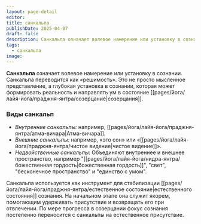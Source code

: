 ```yaml
---
layout: page-detail
editor: 
title: санкальпа
publishDate: 2025-04-07
draft: false
description: Санкальпа означает волевое намерение или установку в сознании. Санкальпа рассматривается как ключевой элемент в практике созерцания и духовном росте.
tags:
  - санкальпа
image:
---
```

**Санкальпа** означает волевое намерение или установку в сознании. Санкальпа переводится как «решимость». Это не просто мысленное представление, а глубокая установка в сознании, которая может формировать реальность и направлять ум в состояние [[pages/йога/лайя-йога/праджня-янтра/созерцание|созерцания]].

### Виды санкальп

- *Внутренние санкальпы:* например, [[pages/йога/лайя-йога/праджня-янтра/атма-вичара|Атма-вичара]].
- *Внешние санкальпы:* например, «это сон» или «[[pages/йога/лайя-йога/праджня-янтра/чистое видение|чистое видение]]».
- *Недвойственные санкальпы*: Объединяют внутреннее и внешнее пространство, например "[[pages/йога/лайя-йога/нидра-янтра/божественная гордость|божественная гордость]]", "свет", "бесконечное пространство" и "единство с умом".

Санкальпа используется как инструмент для стабилизации [[pages/йога/лайя-йога/праджня-янтра/естественное состояние|естественного состояния]] сознания. На начальном этапе она служит якорем, помогающим удерживать присутствие и возвращать его при отвлечении. По мере прогресса в созерцании фокус сознания постепенно переносится с санкальпы на естественное присутствие.